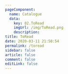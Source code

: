 ```yaml
---
pageComponent:
  name: Catalogue
  data:
    key: 02.ToRead
    imgUrl: /img/ToRead.png
    description: 
title: ToRead
date: 2020-03-11 21:50:54
permalink: /toread
sidebar: false
article: false
comment: false
editLink: false
---
```

